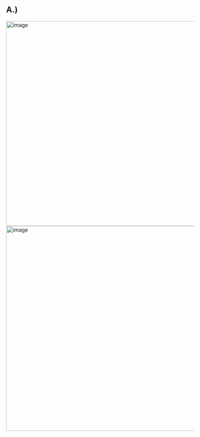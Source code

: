 ## A.)
<img width="549" alt="image" src="https://github.com/user-attachments/assets/bea9ddb2-ffd5-4685-b34d-bed3cddf3aad" />
<img width="549" alt="image" src="https://github.com/user-attachments/assets/52e77d56-eddc-4d6c-b947-a00ac66998cd" />

